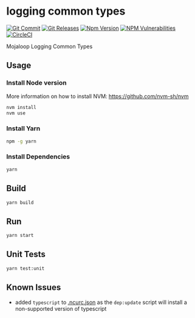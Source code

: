 # logging common types 

[![Git Commit](https://img.shields.io/github/last-commit/mojaloop/auditing-bc.svg?style=flat)](https://github.com/mojaloop/auditing-bc/commits/master)
[![Git Releases](https://img.shields.io/github/release/mojaloop/auditing-bc.svg?style=flat)](https://github.com/mojaloop/auditing-bc/releases)
[![Npm Version](https://img.shields.io/npm/v/@mojaloop-poc/auditing-bc.svg?style=flat)](https://www.npmjs.com/package/@mojaloop-poc/auditing-bc)
[![NPM Vulnerabilities](https://img.shields.io/snyk/vulnerabilities/npm/@mojaloop/auditing-bc.svg?style=flat)](https://www.npmjs.com/package/@mojaloop-poc/auditing-bc)
[![CircleCI](https://circleci.com/gh/mojaloop/auditing-bc.svg?style=svg)](https://circleci.com/gh/mojaloop/auditing-bc)

Mojaloop Logging Common Types

## Usage

### Install Node version

More information on how to install NVM: https://github.com/nvm-sh/nvm

```bash
nvm install
nvm use
```

### Install Yarn

```bash
npm -g yarn
```

### Install Dependencies

```bash
yarn
```

## Build

```bash
yarn build
```

## Run

```bash
yarn start
```

## Unit Tests

```bash
yarn test:unit
```

## Known Issues

- added `typescript` to [.ncurc.json](./.ncurc.json) as the `dep:update` script will install a non-supported version of typescript
